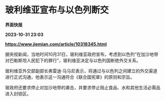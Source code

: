 # 玻利维亚宣布与以色列断交
**界面快报**

**2023-10-31 23:03**

**https://www.jiemian.com/article/10318345.html**

据央视新闻，当地时间10月31日，玻利维亚政府宣布，考虑到以色列“在加沙地带对巴勒斯坦人民犯下的罪行”，玻利维亚决定与以色列国断绝外交关系。

玻利维亚外交部副部长弗雷迪·马马尼表示，将通过与以色列之间建立的外交渠道进行正式沟通，他表示这一沟通符合《联合国宪章》的原则和宗旨。

玻政府还要求停止对加沙地带的袭击，并要求停止阻止食品、水和其他生活必需品进入封锁区。
